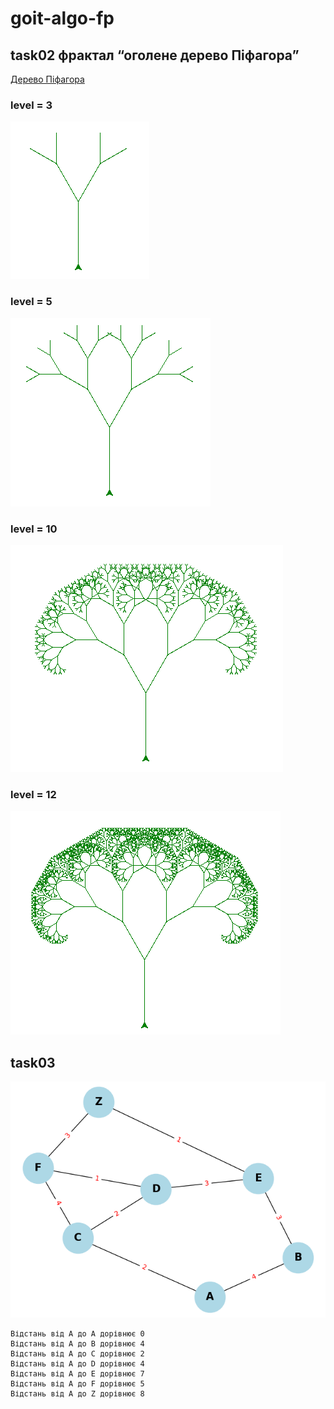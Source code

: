 # goit-algo-fp

## task02 фрактал “оголене дерево Піфагора”

[Дерево Піфагора](https://uk.wikipedia.org/wiki/%D0%94%D0%B5%D1%80%D0%B5%D0%B2%D0%BE_%D0%9F%D1%96%D1%84%D0%B0%D0%B3%D0%BE%D1%80%D0%B0)

### level = 3

![ptree03.png](img/ptree03.png)

### level = 5

![ptree03.png](img/ptree05.png)

### level = 10

![ptree03.png](img/ptree10.png)

### level = 12

![ptree03.png](img/ptree12.png)

## task03

![graph](img/task03graph.png)

```
Відстань від A до A дорівнює 0
Відстань від A до B дорівнює 4
Відстань від A до C дорівнює 2
Відстань від A до D дорівнює 4
Відстань від A до E дорівнює 7
Відстань від A до F дорівнює 5
Відстань від A до Z дорівнює 8

```
